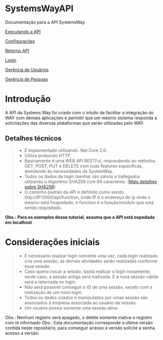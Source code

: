 # SystemsWayAPI
Documentação para a API SystemsWay

[Executando a API](https://github.com/SystemsWay/SystemsWayAPI/blob/master/InstalacaoAPI.md#systemswayapi)

[Configurações](https://github.com/SystemsWay/SystemsWayAPI/blob/master/pages/Configuracoes.md#configura%C3%A7%C3%A3o-api)

[Retorno API](https://github.com/SystemsWay/SystemsWayAPI/blob/master/pages/RetornoAPI.md#valida%C3%A7%C3%A3o-de-retorno-api)

[Login](https://github.com/SystemsWay/SystemsWayAPI/blob/master/pages/login.md#login)

[Gerência de Usuários](https://github.com/SystemsWay/SystemsWayAPI/blob/master/pages/gerenciaUsuario.md#ger%C3%AAncia-de-usu%C3%A1rio)

[Gerência de Pessoas](https://github.com/SystemsWay/SystemsWayAPI/blob/master/pages/GerenciaPessoa.md#ger%C3%AAncia-de-pessoa)

# Introdução
A API da Systems Way foi criado com o intuito de facilitar a integração do WAY com demais aplicações e permitir que um mesmo sistema responda a solicitações das diversas plataformas que serão utilizadas pelo WAY.
## Detalhes técnicos
  > * É implementado utilizando .Net Core 2.0.
  > * Utiliza protocolo HTTP,
  > * Basicamente é uma WEB API RESTFul, respondendo ao métodos GET, POST, PUT e DELETE com suas features específicas, atendendo às necessidades da SystemWay.
  > * Todos os dados de login (senha) são salvos e trafegados utilzando o Algoritmo SHA256 com 64 caracteres. ([Mais detalhes sobre SHA256](http://www.iwar.org.uk/comsec/resources/cipher/sha256-384-512.pdf))
  > * O caminho padrão da API é definido como sendo http://IP:5000/api/function, onde IP é o endereço de ip onde o mesmo está hospedado, e function é a função/módulo que está sendo requisitado.
  
**Obs.: Para os exemplos desse tutorial, assuma que a API está ospedada em localhost**

# Considerações iniciais
  > * É necessário realizar login somente uma vez, cada login realizado cria uma sessão, as demais atividades serão realizadas conforme essa sessão.
  > * Caso queira trocar a sessão, basta realizar o login novamente, neste caso, a sessão antiga será inativada. E a nova sessão válida será a retornada no login.
  > * Não será possível conseguir o ID de uma sessão, exceto com a realização de um novo login.
  > * Todos os dados criados e manipulados por umas sessão são associados à empresa associada ao usuário da sessão.
  > * Um usuário possui somente uma sessão ativa.
 

Obs.: Nenhum registro será apagado, o delete somente inativa o registro com id informado
Obs.: Esta documentação corresponde a última versão contida neste repositário, para conseguir acesso à versão solicite a senha acesso a versão.